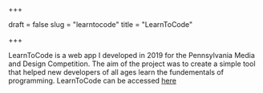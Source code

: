 +++

draft = false
slug = "learntocode"
title = "LearnToCode"

+++


LearnToCode is a web app I developed in 2019 for the Pennsylvania Media and Design Competition. The aim of the project was to create a simple tool that helped new developers of all ages learn the fundementals of programming. LearnToCode can be accessed [here](https://wyattpfeil.com/learntocode)